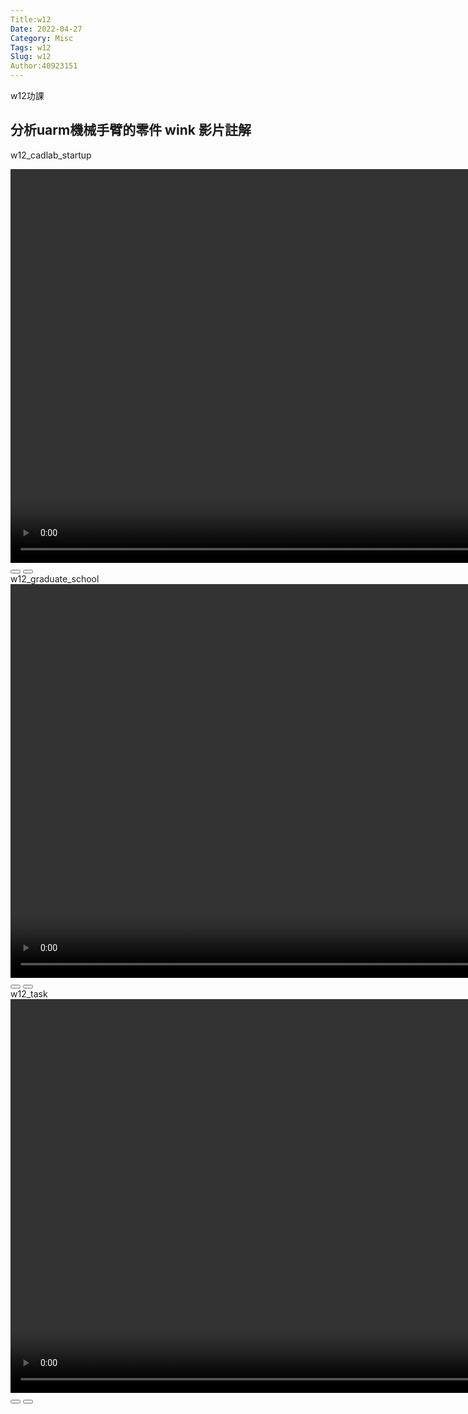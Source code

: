 ```yaml
---
Title:w12
Date: 2022-04-27
Category: Misc
Tags: w12
Slug: w12
Author:40923151
---
```

w12功課

<!-- PELICAN_END_SUMMARY -->
分析uarm機械手臂的零件
wink 影片註解
----
w12_cadlab_startup
<link rel="stylesheet" type="text/css" href="./../cmsimde/static/winkPlayer.css">
<script type="text/javascript" src="./../cmsimde/static/winkPlayer.js"></script>
<script>
var winkVideoData12 = {
  dataVersion: 1,
  frameRate: 10,
  buttonFrameLength: 5,
  buttonFrameOffset: 2,
  frameStops: {"22": [
      { type: "gotoframe", rect: { x: 603, y: 398, width: 60, height: 24 }, target: 23 },
    ],
    "127": [
      { type: "gotoframe", rect: { x: 601, y: 397, width: 60, height: 24 }, target: 128 },
      { type: "gotoframe", rect: { x: 511, y: 397, width: 60, height: 24 }, target: 22 },
    ],
    "152": [
      { type: "gotoframe", rect: { x: 506, y: 338, width: 60, height: 24 }, target: 153 },
      { type: "gotoframe", rect: { x: 416, y: 338, width: 60, height: 24 }, target: 127 },
    ],
    "237": [
      { type: "gotoframe", rect: { x: 806, y: 310, width: 60, height: 24 }, target: 238 },
      { type: "gotoframe", rect: { x: 716, y: 310, width: 60, height: 24 }, target: 152 },
    ],
  },
};
</script>
<div class="winkVideoContainerClass"><video width="1008" height="630" autoplay="autoplay" class="winkVideoClass" data-dirname="./../cmsimde/static" data-varname="winkVideoData12" loop="loop" muted="" playsinline="">
<source src="./../downloads/w12/w12_cadlab_startup" type="video/mp4" /></video>
<div class="winkVideoOverlayClass"></div>
<div class="winkVideoControlBarClass"><button class="winkVideoControlBarPlayButtonClass"></button> <button class="winkVideoControlBarPauseButtonClass"></button>
<div class="winkVideoControlBarProgressLeftClass"></div>
<div class="winkVideoControlBarProgressEmptyMiddleClass"></div>
<div class="winkVideoControlBarProgressRightClass"></div>
<div class="winkVideoControlBarProgressFilledMiddleClass"></div>
<div class="winkVideoControlBarProgressThumbClass"></div>
</div>
<div class="winkVideoPlayOverlayClass"></div>
</div>
w12_graduate_school
<link rel="stylesheet" type="text/css" href="./../cmsimde/static/winkPlayer.css">
<script type="text/javascript" src="./../cmsimde/static/winkPlayer.js"></script>
<script>
var winkVideoData13 = {
  dataVersion: 1,
  frameRate: 10,
  buttonFrameLength: 5,
  buttonFrameOffset: 2,
  frameStops: {"2": [
      { type: "gotoframe", rect: { x: 484, y: 290, width: 60, height: 24 }, target: 3 },
    ],
    "47": [
      { type: "gotoframe", rect: { x: 679, y: 312, width: 60, height: 24 }, target: 48 },
      { type: "gotoframe", rect: { x: 568, y: 312, width: 60, height: 24 }, target: 2 },
    ],
    "72": [
      { type: "gotoframe", rect: { x: 712, y: 508, width: 60, height: 24 }, target: 73 },
      { type: "gotoframe", rect: { x: 610, y: 508, width: 60, height: 24 }, target: 47 },
    ],
    "77": [
      { type: "gotoframe", rect: { x: 722, y: 361, width: 60, height: 24 }, target: 78 },
      { type: "gotoframe", rect: { x: 620, y: 361, width: 60, height: 24 }, target: 72 },
    ],
    "162": [
      { type: "gotoframe", rect: { x: 732, y: 476, width: 60, height: 24 }, target: 163 },
      { type: "gotoframe", rect: { x: 630, y: 476, width: 60, height: 24 }, target: 77 },
    ],
    "267": [
      { type: "gotoframe", rect: { x: 647, y: 430, width: 60, height: 24 }, target: 268 },
      { type: "gotoframe", rect: { x: 545, y: 430, width: 60, height: 24 }, target: 162 },
    ],
  },
};
</script>
<div class="winkVideoContainerClass"><video width="1008" height="630" autoplay="autoplay" class="winkVideoClass" data-dirname="./../cmsimde/static" data-varname="winkVideoData13" loop="loop" muted="" playsinline="">
<source src="./../downloads/w12/w12_graduate_school.mp4" type="video/mp4" /></video>
<div class="winkVideoOverlayClass"></div>
<div class="winkVideoControlBarClass"><button class="winkVideoControlBarPlayButtonClass"></button> <button class="winkVideoControlBarPauseButtonClass"></button>
<div class="winkVideoControlBarProgressLeftClass"></div>
<div class="winkVideoControlBarProgressEmptyMiddleClass"></div>
<div class="winkVideoControlBarProgressRightClass"></div>
<div class="winkVideoControlBarProgressFilledMiddleClass"></div>
<div class="winkVideoControlBarProgressThumbClass"></div>
</div>
<div class="winkVideoPlayOverlayClass"></div>
</div>
w12_task
<link rel="stylesheet" type="text/css" href="./../cmsimde/static/winkPlayer.css">
<script type="text/javascript" src="./../cmsimde/static/winkPlayer.js"></script>
<script>
var winkVideoData13 = {
  dataVersion: 1,
  frameRate: 10,
  buttonFrameLength: 5,
  buttonFrameOffset: 2,
  frameStops: {"2": [
      { type: "gotoframe", rect: { x: 753, y: 571, width: 60, height: 24 }, target: 3 },
    ],
    "167": [
      { type: "gotoframe", rect: { x: 670, y: 194, width: 60, height: 24 }, target: 168 },
      { type: "gotoframe", rect: { x: 557, y: 194, width: 60, height: 24 }, target: 2 },
    ],
    "232": [
      { type: "gotoframe", rect: { x: 585, y: 224, width: 60, height: 24 }, target: 233 },
      { type: "gotoframe", rect: { x: 472, y: 224, width: 60, height: 24 }, target: 167 },
    ],
    "237": [
      { type: "gotoframe", rect: { x: 202, y: 144, width: 60, height: 24 }, target: 238 },
      { type: "gotoframe", rect: { x: 89, y: 144, width: 60, height: 24 }, target: 232 },
    ],
    "282": [
      { type: "gotoframe", rect: { x: 523, y: 574, width: 60, height: 24 }, target: 283 },
      { type: "gotoframe", rect: { x: 410, y: 574, width: 60, height: 24 }, target: 237 },
    ],
    "307": [
      { type: "gotoframe", rect: { x: 773, y: 572, width: 60, height: 24 }, target: 308 },
      { type: "gotoframe", rect: { x: 660, y: 572, width: 60, height: 24 }, target: 282 },
    ],
    "412": [
      { type: "gotoframe", rect: { x: 849, y: 446, width: 60, height: 24 }, target: 413 },
      { type: "gotoframe", rect: { x: 736, y: 446, width: 60, height: 24 }, target: 307 },
    ],
    "457": [
      { type: "gotoframe", rect: { x: 551, y: 272, width: 60, height: 24 }, target: 458 },
      { type: "gotoframe", rect: { x: 438, y: 272, width: 60, height: 24 }, target: 412 },
    ],
    "462": [
      { type: "gotoframe", rect: { x: 571, y: 183, width: 60, height: 24 }, target: 463 },
      { type: "gotoframe", rect: { x: 458, y: 183, width: 60, height: 24 }, target: 457 },
    ],
    "467": [
      { type: "gotoframe", rect: { x: 718, y: 309, width: 60, height: 24 }, target: 468 },
      { type: "gotoframe", rect: { x: 605, y: 309, width: 60, height: 24 }, target: 462 },
    ],
    "472": [
      { type: "gotoframe", rect: { x: 769, y: 474, width: 60, height: 24 }, target: 473 },
      { type: "gotoframe", rect: { x: 656, y: 474, width: 60, height: 24 }, target: 467 },
    ],
    "477": [
      { type: "gotoframe", rect: { x: 623, y: 131, width: 60, height: 24 }, target: 478 },
      { type: "gotoframe", rect: { x: 510, y: 131, width: 60, height: 24 }, target: 472 },
    ],
    "482": [
      { type: "gotoframe", rect: { x: 839, y: 570, width: 60, height: 24 }, target: 483 },
      { type: "gotoframe", rect: { x: 726, y: 570, width: 60, height: 24 }, target: 477 },
    ],
  },
};
</script>
<div class="winkVideoContainerClass"><video width="1008" height="630" autoplay="autoplay" class="winkVideoClass" data-dirname="./../cmsimde/static" data-varname="winkVideoData13" loop="loop" muted="" playsinline="">
<source src="./../downloads/w12/w12_task.mp4" type="video/mp4" /></video>
<div class="winkVideoOverlayClass"></div>
<div class="winkVideoControlBarClass"><button class="winkVideoControlBarPlayButtonClass"></button> <button class="winkVideoControlBarPauseButtonClass"></button>
<div class="winkVideoControlBarProgressLeftClass"></div>
<div class="winkVideoControlBarProgressEmptyMiddleClass"></div>
<div class="winkVideoControlBarProgressRightClass"></div>
<div class="winkVideoControlBarProgressFilledMiddleClass"></div>
<div class="winkVideoControlBarProgressThumbClass"></div>
</div>
<div class="winkVideoPlayOverlayClass"></div>
</div>